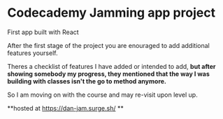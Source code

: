# Codecademy Jamming app project 

First app built with React

After the first stage of the project you are enouraged to add additional features yourself. 

Theres a checklist of features I have added or intended to add, **but after showing somebody my progress, they mentioned that 
the way I was building with classes isn't the go to method anymore.**

So I am moving on with the course and may re-visit upon level up.

**hosted at https://dan-jam.surge.sh/ **
